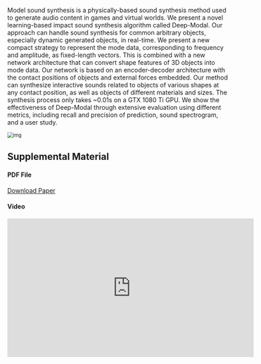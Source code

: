Model sound synthesis is a physically-based sound synthesis method used to generate audio content in games and virtual worlds. We present a novel learning-based impact sound synthesis algorithm called Deep-Modal. Our approach can handle sound synthesis for common arbitrary objects, especially dynamic generated objects, in real-time. We present a new compact strategy to represent the mode data, corresponding to frequency and amplitude, as fixed-length vectors. This is combined with a new network architecture that can convert shape features of 3D objects into mode data. Our network is based on an encoder-decoder architecture with the contact positions of objects and external forces embedded. Our method can synthesize interactive sounds related to objects of various shapes at any contact position, as well as objects of different materials and sizes. The synthesis process only takes ~0.01s on a GTX 1080 Ti GPU. We show the effectiveness of Deep-Modal through extensive evaluation using different metrics, including recall and precision of prediction, sound spectrogram, and a user study.

<img src="https://dl.acm.org/cms/asset/2cfee9b1-8995-41db-8ecb-14a81bb4c074/3394171.3413572.key.jpg" alt="img" style="zoom:80%;" />


## Supplemental Material

#### PDF File
[Download Paper](https://dl.acm.org/doi/pdf/10.1145/3394171.3413572)
#### Video
<iframe width="560" height="315" src="https://www.youtube.com/embed/pc2pHj6t2Xk" frameborder="0" allow="accelerometer; autoplay; clipboard-write; encrypted-media; gyroscope; picture-in-picture" allowfullscreen></iframe>





